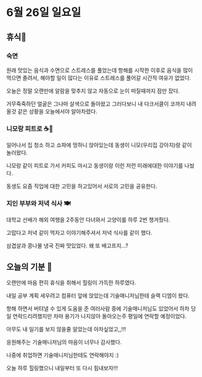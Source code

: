 # 6월 26일 일요일 

## 휴식🌿
### 숙면
원래 맛있는 음식과 수면으로 스트레스를 풀었는데 항해를 시작한 이후로 음식을 많이 먹으면 졸려서, 해야할 일이 많다는 이유로 스트레스를 풀어갈 시간적 여유가 없었다. 
  
오늘은 정말 오랜만에 알람을 맞추지 않고 자동으로 눈이 떠질때까지 잠만 잤다. 
  
거무죽죽하던 얼굴은 그나마 살색으로 돌아왔고 그러다보니 내 다크서클이 코까지 내려올것 같은 상황을 오늘에서야 알아차렸다. 
  

### 니모랑 피트로 ☕🍪
일어나서 집 청소 하고 쇼파에 멍하니 앉아있는데 동생이 니모(우리집 강아지)랑 같이 놀러왔다. 
  
니모랑 같이 피트로 가서 커피도 마시고 동생이랑 이런 저런 미래에대한 이야기를 나눴다. 
  
동생도 요즘 직업에 대한 고민을 하고있어서 서로의 고민을 공유한다.
  

### 지인 부부와 저녁 식사 🍽️
대학교 선배가 해외 여행을 2주동안 다녀와서 고양이를 하루 2번 챙겨줬다. 
 
고맙다고 저녁 같이 먹자고 이야기해주셔서 저녁 식사를 같이 했다. 
  
삼겹살과 콩나물 냉국 진짜 맛있었다. 왜 또 배고프지...? 


## 오늘의 기분 🌈
오랜만에 마음 편히 휴식을 취해서 힐링이 가득한 하루였다. 
  
내일 공부 계획 세우려고 컴퓨터 앞에 앉았는데 기술매니저님한테 슬랙 디엠이 왔다. 
  
항해 하면서 버텨낼 수 있게 도움을 준 여러사람 중에 기술매니저님도 있었어서 하차 당일 연락드리려했지만 차마 용기가 나지않아 돌아오는주 평일에 연락할 예정이었다. 
  
아무도 내 일기를 보지 않을줄 알았는데 아차싶었고,,!!! 
  
응원해주는 기술매니저님의 마음이 너무나 감사했다. 
  
나중에 취업하면 기술매니저님한테도 연락해야지 :)

오늘 하루 힐링했으니 내일부터 또 다시 힘내보자!!! 
